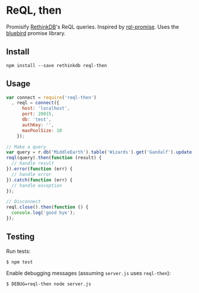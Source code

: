 # ReQL, then

Promisify [RethinkDB](http://rethinkdb.com/)'s ReQL queries.
Inspired by [rql-promise](https://github.com/guillaumervls/rql-promise).
Uses the [bluebird](https://github.com/petkaantonov/bluebird) promise library.

## Install

```
npm install --save rethinkdb reql-then
```

## Usage

```javascript
var connect = require('reql-then')
  , reql = connect({
      host: 'localhost',
      port: 28015,
      db: 'test',
      authKey: '',
      maxPoolSize: 10
    });

// Make a query
var query = r.db('MiddleEarth').table('Wizards').get('Gandalf').update({'colour': 'White'});
reql(query).then(function (result) {
  // handle result
}).error(function (err) {
  // handle error
}).catch(function (err) {
  // handle exception
});

// Disconnect
reql.close().then(function () {
  console.log('good bye');
});
```

## Testing

Run tests:

```
$ npm test
```

Enable debugging messages (assuming `server.js` uses `reql-then`):

```
$ DEBUG=reql-then node server.js
```
